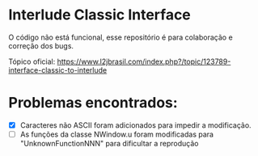 # Interlude Classic Interface
O código não está funcional, esse repositório é para colaboração e correção dos bugs.

Tópico oficial: https://www.l2jbrasil.com/index.php?/topic/123789-interface-classic-to-interlude


# Problemas encontrados:
- [x] Caracteres não ASCII foram adicionados para impedir a modificação.
- [ ] As funções da classe NWindow.u foram modificadas para "UnknownFunctionNNN" para dificultar a reprodução 
